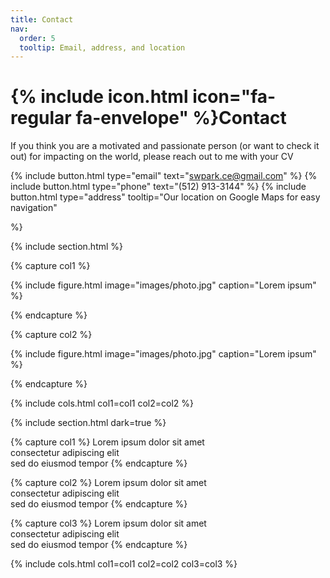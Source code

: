 ```yaml
---
title: Contact
nav:
  order: 5
  tooltip: Email, address, and location
---
```


# {% include icon.html icon="fa-regular fa-envelope" %}Contact

If you think you are a motivated and passionate person (or want to check it out) for impacting on the world, please reach out to me with your CV

{%
  include button.html
  type="email"
  text="swpark.ce@gmail.com"
%}
{%
  include button.html
  type="phone"
  text="(512) 913-3144"
%}
{%
  include button.html
  type="address"
  tooltip="Our location on Google Maps for easy navigation"
  <!--link="https://www.google.com/maps" -->
%}

{% include section.html %}

{% capture col1 %}

{%
  include figure.html
  image="images/photo.jpg"
  caption="Lorem ipsum"
%}

{% endcapture %}

{% capture col2 %}

{%
  include figure.html
  image="images/photo.jpg"
  caption="Lorem ipsum"
%}

{% endcapture %}

{% include cols.html col1=col1 col2=col2 %}

{% include section.html dark=true %}

{% capture col1 %}
Lorem ipsum dolor sit amet  
consectetur adipiscing elit  
sed do eiusmod tempor
{% endcapture %}

{% capture col2 %}
Lorem ipsum dolor sit amet  
consectetur adipiscing elit  
sed do eiusmod tempor
{% endcapture %}

{% capture col3 %}
Lorem ipsum dolor sit amet  
consectetur adipiscing elit  
sed do eiusmod tempor
{% endcapture %}

{% include cols.html col1=col1 col2=col2 col3=col3 %}
